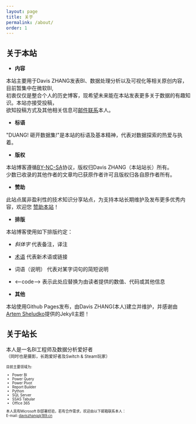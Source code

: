 ```yaml
---
layout: page
title: 关于
permalink: /about/
order: 1
---
```




关于本站
-------

- **内容** 

本站主要用于Davis ZHANG发表BI、数据处理分析以及可视化等相关原创内容，目前暂集中在微软BI,   
初衷仅仅是整合个人的历史博客，现希望未来能在本站发表更多关于数据的有趣知识。本站亦接受投稿，      
欲知投稿方式及其他相关信息可[邮件联系](mailto:daviszhang@189.cn)本人。 

- **标语** 

"DUANG! 砸开数据集!"是本站的标语及基本精神，代表对数据探索的热爱与执着。  

- **版权** 

本站博客遵循[BY-NC-SA](http://creativecommons.org/licenses/by-nc-sa/4.0/)协议，版权归Davis ZHANG（本站站长）所有。  
少数已收录的其他作者的文章均已获原作者许可且版权归各自原作者所有。  

- **赞助** 

此站点属非盈利性的技术知识分享站点，为支持本站长期维护及发布更多优秀内容，欢迎您
<a href="{{site.baseurl}}/img/qr.jpg" class="test-popup-link">赞助本站</a>！  

- **排版** 

本站博客使用如下排版约定：  
 - *斜体字* 代表备注，译注  
 - [术语]() 代表新术语或链接  
 - 词语（说明） 代表对某字词句的简短说明  
 - <--code--> 表示此处应替换为由读者提供的数值、代码或其他信息  

- **其他** 

本站使用Github Pages发布，由Davis ZHANG(本人)建立并维护，并感谢由[Artem Sheludko](https://github.com/artemsheludko)提供的Jekyll主题！  


关于站长
-------

本人是一名BI工程师及数据分析爱好者  
<small>（同时也是摄影，长跑爱好者及Switch & Steam玩家）<small>  

目前主要领域为:

- Power BI
- Power Query
- Power Pivot
- Report Builder
- Python
- SQL Server
- SSAS Tabular
- Office 365

本人具有Microsoft BI部署经验，若有合作需求，欢迎由以下邮箱联系本人：  
E-mail: daviszhang@189.cn  

<!--<img src="{{site.baseurl}}/img/cert.jpg" width="45%">-->


